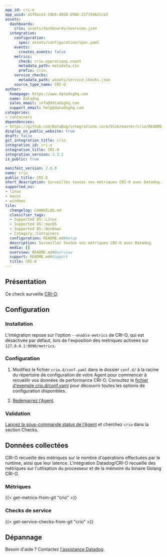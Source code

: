```yaml
---
app_id: cri-o
app_uuid: a5f9ace1-19b5-4928-b98b-21f15d62cce2
assets:
  dashboards:
    crio: assets/dashboards/overview.json
  integration:
    configuration:
      spec: assets/configuration/spec.yaml
    events:
      creates_events: false
    metrics:
      check: crio.operations.count
      metadata_path: metadata.csv
      prefix: crio.
    service_checks:
      metadata_path: assets/service_checks.json
    source_type_name: CRI-O
author:
  homepage: https://www.datadoghq.com
  name: Datadog
  sales_email: info@datadoghq.com
  support_email: help@datadoghq.com
categories:
- containers
dependencies:
- https://github.com/DataDog/integrations-core/blob/master/crio/README.md
display_on_public_website: true
draft: false
git_integration_title: crio
integration_id: cri-o
integration_title: CRI-O
integration_version: 2.3.1
is_public: true

manifest_version: 2.0.0
name: crio
public_title: CRI-O
short_description: Surveillez toutes vos métriques CRI-O avec Datadog.
supported_os:
- linux
- macos
- windows
tile:
  changelog: CHANGELOG.md
  classifier_tags:
  - Supported OS::Linux
  - Supported OS::macOS
  - Supported OS::Windows
  - Category::Containers
  configuration: README.md#Setup
  description: Surveillez toutes vos métriques CRI-O avec Datadog.
  media: []
  overview: README.md#Overview
  support: README.md#Support
  title: CRI-O
---
```




## Présentation

Ce check surveille [CRI-O][1].

## Configuration

### Installation

L'intégration repose sur l'option `--enable-metrics` de CRI-O, qui est désactivée par défaut, lors de l'exposition des métriques activées sur `127.0.0.1:9090/metrics`.

### Configuration

1. Modifiez le fichier `crio.d/conf.yaml` dans le dossier `conf.d/` à la racine du répertoire de configuration de votre Agent pour commencer à recueillir vos données de performance CRI-O. Consultez le [fichier d'exemple crio.d/conf.yaml][2] pour découvrir toutes les options de configuration disponibles.

2. [Redémarrez l'Agent][3].

### Validation

[Lancez la sous-commande status de l'Agent][4] et cherchez `crio` dans la section Checks.

## Données collectées

CRI-O recueille des métriques sur le nombre d'opérations effectuées par le runtime, ainsi que leur latence.
L'intégration Datadog/CRI-O recueille des métriques sur l'utilisation du processeur et de la mémoire du binaire Golang CRI-O.

### Métriques
{{< get-metrics-from-git "crio" >}}


### Checks de service
{{< get-service-checks-from-git "crio" >}}


## Dépannage

Besoin d'aide ? Contactez [l'assistance Datadog][7].


[1]: http://cri-o.io
[2]: https://github.com/DataDog/integrations-core/blob/master/crio/datadog_checks/crio/data/conf.yaml.example
[3]: https://docs.datadoghq.com/fr/agent/guide/agent-commands/#restart-the-agent
[4]: https://docs.datadoghq.com/fr/agent/guide/agent-commands/#agent-information
[5]: https://github.com/DataDog/integrations-core/blob/master/crio/metadata.csv
[6]: https://github.com/DataDog/integrations-core/blob/master/crio/assets/service_checks.json
[7]: https://docs.datadoghq.com/fr/help/
